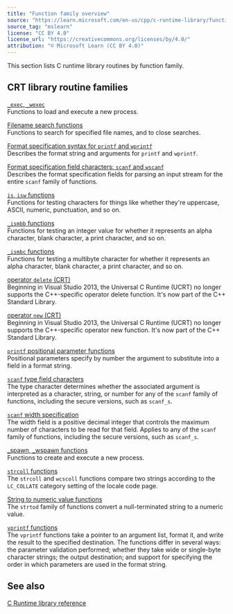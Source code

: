 ```yaml
---
title: "Function family overview"
source: "https://learn.microsoft.com/en-us/cpp/c-runtime-library/function-family-overviews?view=msvc-170"
source_tag: "mslearn"
license: "CC BY 4.0"
license_url: "https://creativecommons.org/licenses/by/4.0/"
attribution: "© Microsoft Learn (CC BY 4.0)"
---
```

This section lists C runtime library routines by function family.

## CRT library routine families

[`_exec`, `_wexec`](https://learn.microsoft.com/en-us/cpp/c-runtime-library/exec-wexec-functions?view=msvc-170)  
Functions to load and execute a new process.

[Filename search functions](https://learn.microsoft.com/en-us/cpp/c-runtime-library/filename-search-functions?view=msvc-170)  
Functions to search for specified file names, and to close searches.

[Format specification syntax for `printf` and `wprintf`](https://learn.microsoft.com/en-us/cpp/c-runtime-library/format-specification-syntax-printf-and-wprintf-functions?view=msvc-170)  
Describes the format string and arguments for `printf` and `wprintf`.

[Format specification field characters: `scanf` and `wscanf`](https://learn.microsoft.com/en-us/cpp/c-runtime-library/format-specification-fields-scanf-and-wscanf-functions?view=msvc-170)  
Describes the format specification fields for parsing an input stream for the entire `scanf` family of functions.

[`is`, `isw` functions](https://learn.microsoft.com/en-us/cpp/c-runtime-library/is-isw-routines?view=msvc-170)  
Functions for testing characters for things like whether they're uppercase, ASCII, numeric, punctuation, and so on.

[`_ismbb` functions](https://learn.microsoft.com/en-us/cpp/c-runtime-library/ismbb-routines?view=msvc-170)  
Functions for testing an integer value for whether it represents an alpha character, blank character, a print character, and so on.

[`_ismbc` functions](https://learn.microsoft.com/en-us/cpp/c-runtime-library/ismbc-routines?view=msvc-170)  
Functions for testing a multibyte character for whether it represents an alpha character, blank character, a print character, and so on.

[operator `delete` (CRT)](https://learn.microsoft.com/en-us/cpp/c-runtime-library/delete-operator-crt?view=msvc-170)  
Beginning in Visual Studio 2013, the Universal C Runtime (UCRT) no longer supports the C++-specific operator delete function. It's now part of the C++ Standard Library.

[operator `new` (CRT)](https://learn.microsoft.com/en-us/cpp/c-runtime-library/new-operator-crt?view=msvc-170)  
Beginning in Visual Studio 2013, the Universal C Runtime (UCRT) no longer supports the C++-specific operator new function. It's now part of the C++ Standard Library.

[`printf` positional parameter functions](https://learn.microsoft.com/en-us/cpp/c-runtime-library/printf-p-positional-parameters?view=msvc-170)  
Positional parameters specify by number the argument to substitute into a field in a format string.

[`scanf` type field characters](https://learn.microsoft.com/en-us/cpp/c-runtime-library/scanf-type-field-characters?view=msvc-170)  
The type character determines whether the associated argument is interpreted as a character, string, or number for any of the `scanf` family of functions, including the secure versions, such as `scanf_s`.

[`scanf` width specification](https://learn.microsoft.com/en-us/cpp/c-runtime-library/scanf-width-specification?view=msvc-170)  
The width field is a positive decimal integer that controls the maximum number of characters to be read for that field. Applies to any of the `scanf` family of functions, including the secure versions, such as `scanf_s`.

[\_spawn, \_wspawn functions](https://learn.microsoft.com/en-us/cpp/c-runtime-library/spawn-wspawn-functions?view=msvc-170)  
Functions to create and execute a new process.

[`strcoll` functions](https://learn.microsoft.com/en-us/cpp/c-runtime-library/strcoll-functions?view=msvc-170)  
The `strcoll` and `wcscoll` functions compare two strings according to the `LC_COLLATE` category setting of the locale code page.

[String to numeric value functions](https://learn.microsoft.com/en-us/cpp/c-runtime-library/string-to-numeric-value-functions?view=msvc-170)  
The `strtod` family of functions convert a null-terminated string to a numeric value.

[`vprintf` functions](https://learn.microsoft.com/en-us/cpp/c-runtime-library/vprintf-functions?view=msvc-170)  
The `vprintf` functions take a pointer to an argument list, format it, and write the result to the specified destination. The functions differ in several ways: the parameter validation performed; whether they take wide or single-byte character strings; the output destination; and support for specifying the order in which parameters are used in the format string.

## See also

[C Runtime library reference](https://learn.microsoft.com/en-us/cpp/c-runtime-library/c-run-time-library-reference?view=msvc-170)